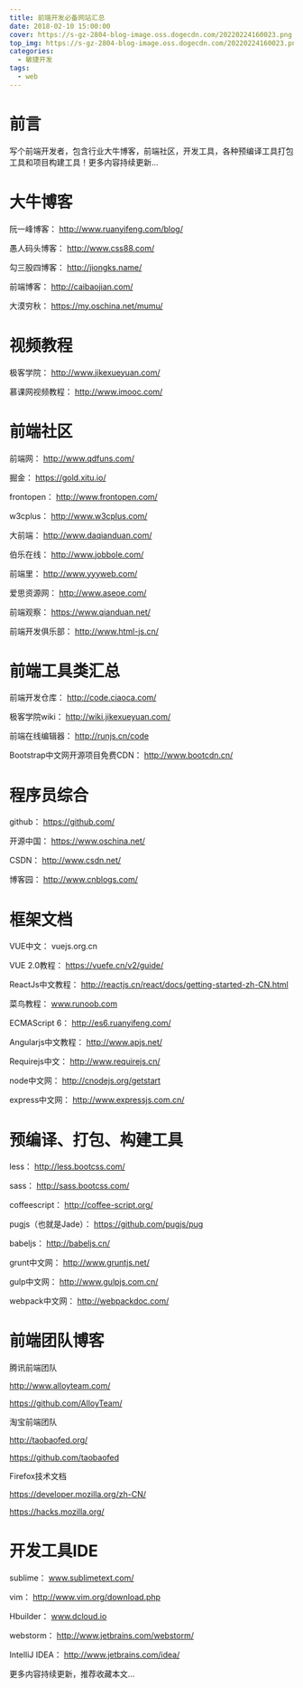 ```yaml
---
title: 前端开发必备网站汇总
date: 2018-02-10 15:00:00
cover: https://s-gz-2804-blog-image.oss.dogecdn.com/20220224160023.png
top_img: https://s-gz-2804-blog-image.oss.dogecdn.com/20220224160023.png
categories:
  - 敏捷开发
tags:
  - web
---
```

# 前言
写个前端开发者，包含行业大牛博客，前端社区，开发工具，各种预编译工具打包工具和项目构建工具！更多内容持续更新…

# 大牛博客

阮一峰博客： http://www.ruanyifeng.com/blog/

愚人码头博客： http://www.css88.com/

勾三股四博客： http://jiongks.name/

前端博客： http://caibaojian.com/

大漠穷秋： https://my.oschina.net/mumu/

# 视频教程

极客学院： http://www.jikexueyuan.com/

慕课网视频教程： http://www.imooc.com/

# 前端社区

前端网： http://www.qdfuns.com/

掘金： https://gold.xitu.io/

frontopen： http://www.frontopen.com/

w3cplus： http://www.w3cplus.com/

大前端： http://www.daqianduan.com/

伯乐在线： http://www.jobbole.com/

前端里： http://www.yyyweb.com/

爱思资源网： http://www.aseoe.com/

前端观察： https://www.qianduan.net/

前端开发俱乐部： http://www.html-js.cn/

# 前端工具类汇总

前端开发仓库： http://code.ciaoca.com/

极客学院wiki： http://wiki.jikexueyuan.com/

前端在线编辑器： http://runjs.cn/code

Bootstrap中文网开源项目免费CDN： http://www.bootcdn.cn/

# 程序员综合

github： https://github.com/

开源中国： https://www.oschina.net/

CSDN： http://www.csdn.net/

博客园： http://www.cnblogs.com/

# 框架文档

VUE中文： vuejs.org.cn

VUE 2.0教程： https://vuefe.cn/v2/guide/

ReactJs中文教程： http://reactjs.cn/react/docs/getting-started-zh-CN.html

菜鸟教程： www.runoob.com

ECMAScript 6： http://es6.ruanyifeng.com/

Angularjs中文教程： http://www.apjs.net/

Requirejs中文： http://www.requirejs.cn/

node中文网： http://cnodejs.org/getstart

express中文网： http://www.expressjs.com.cn/

# 预编译、打包、构建工具

less： http://less.bootcss.com/

sass： http://sass.bootcss.com/

coffeescript： http://coffee-script.org/

pugjs（也就是Jade）： https://github.com/pugjs/pug

babeljs： http://babeljs.cn/

grunt中文网： http://www.gruntjs.net/

gulp中文网： http://www.gulpjs.com.cn/

webpack中文网： http://webpackdoc.com/

# 前端团队博客

腾讯前端团队

http://www.alloyteam.com/

https://github.com/AlloyTeam/

淘宝前端团队

http://taobaofed.org/

https://github.com/taobaofed

Firefox技术文档

https://developer.mozilla.org/zh-CN/

https://hacks.mozilla.org/

# 开发工具IDE

sublime： www.sublimetext.com/

vim： http://www.vim.org/download.php

Hbuilder： www.dcloud.io

webstorm： http://www.jetbrains.com/webstorm/

IntelliJ IDEA： http://www.jetbrains.com/idea/

更多内容持续更新，推荐收藏本文…

